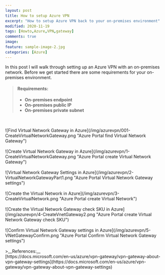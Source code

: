 ```yaml
---
layout: post
title: How to setup Azure VPN
excerpt: "How to setup Azure VPN back to your on-premises environment"
modified: 2020-11-19
tags: [Howto,Azure,VPN,gateway]
comments: true
image:
feature: sample-image-2.jpg
categories: [Azure]
---
```


In this post I will walk through setting up an Azure VPN with an on-premises network. Before we get started there are some requirements for your on-premises environment.<br>

>#### Requirements: ####
>
>- **On-premises endpoint** 
>- **On-premises public IP**
>- **On-premises private subnet**

<br>
<br>
![Find Virtual Network Gateway in Azure](/img/azurevpn/001-CreateVirtualNetworkGateway.png "Azure Portal find Virtual Network Gateway")
<br>
<br>
![Create Virtual Network Gateway in Azure](/img/azurevpn/1-CreateVirtualNetworkGateway.png "Azure Portal create Virtual Network Gateway")
<br>
<br>
![Virtual Network Gateway Settings in Azure](/img/azurevpn/2-VirtualNetworkGatewayPart1.png "Azure Portal Virtual Network Gateway settings")
<br>
<br>
![Create the Virtual Network in Azure](/img/azurevpn/3-CreateVirtualNetwork.png "Azure Portal create Virtual Network")
<br>
<br>
![Create the Virtual Network Gateway check SKU in Azure](/img/azurevpn/4-CreateVnetGateway2.png "Azure Portal create Virtual Network Gateway check SKU")
<br>
<br>
![Confirm Virtual Network Gateway settings in Azure](/img/azurevpn/5-VNetGatewayConfirm.png "Azure Portal Confirm Virtual Network Gateway settings")




<br>
<br>
>__References:__<br>
[https://docs.microsoft.com/en-us/azure/vpn-gateway/vpn-gateway-about-vpn-gateway-settings](https://docs.microsoft.com/en-us/azure/vpn-gateway/vpn-gateway-about-vpn-gateway-settings)<br>
